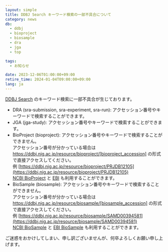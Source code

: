 ```yaml
---
layout: simple
title: DDBJ Search キーワード検索の一部不具合について
category: news
db:
  - ddbj
  - bioproject
  - biosample
  - dra
  - jga
  - top

tags:
  - お知らせ

date: 2023-12-06T01:00:00+09:00
retire_time: 2024-01-04T09:00:00+09:00
lang: ja
---
```


[DDBJ Search](https://ddbj.nig.ac.jp/search) のキーワード検索に一部不具合が生じております。

* DRA (sra-submission, sra-experiment, sra-run): アクセッション番号やキーワードで検索することができます。
* JGA (jga-study): アクセッション番号やキーワードで検索することができます。
* BioProject (bioproject): アクセッション番号やキーワードで検索することができません。   
アクセッション番号が分かっている場合は https://ddbj.nig.ac.jp/resource/bioproject/[bioproject_accession] の形式で直接アクセスしてください。    
例 [https://ddbj.nig.ac.jp/resource/bioproject/PRJDB12105](https://ddbj.nig.ac.jp/resource/bioproject/PRJDB12105)    
[NCBI BioProject](https://www.ncbi.nlm.nih.gov/bioproject) と [EBI](https://www.ebi.ac.uk/) も利用することができます。
* BioSample (biosample): アクセッション番号やキーワードで検索することができません。     
アクセッション番号が分かっている場合は https://ddbj.nig.ac.jp/resource/biosample/[biosample_accession] の形式で直接アクセスしてください。    
例 [https://ddbj.nig.ac.jp/resource/biosample/SAMD00394581](https://ddbj.nig.ac.jp/resource/biosample/SAMD00394581)     
[NCBI BioSample](https://www.ncbi.nlm.nih.gov/biosample) と [EBI BioSample](https://www.ebi.ac.uk/biosamples/) も利用することができます。

ご迷惑をおかけしてしまい、申し訳ございませんが、何卒よろしくお願い申し上げます。